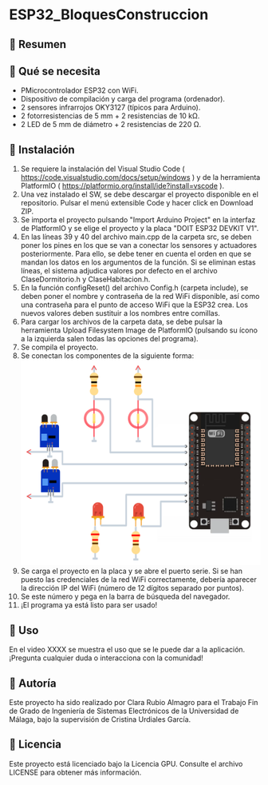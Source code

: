 # ESP32_BloquesConstruccion

## 🧱 Resumen


## 🧱 Qué se necesita 

+ PMicrocontrolador ESP32 con WiFi.
+ Dispositivo de compilación y carga del programa (ordenador).
+ 2 sensores infrarrojos OKY3127 (típicos para Arduino).
+ 2 fotorresistencias de 5 mm + 2 resistencias de 10 kΩ.
+ 2 LED de 5 mm de diámetro + 2 resistencias de 220 Ω.

## 🧱 Instalación
1. Se requiere la instalación del Visual Studio Code ( https://code.visualstudio.com/docs/setup/windows ) y de la herramienta PlatformIO ( https://platformio.org/install/ide?install=vscode ).
2. Una vez instalado el SW, se debe descargar el proyecto disponible en el repositorio. Pulsar el menú extensible Code y hacer click en Download ZIP.
3. Se importa el proyecto pulsando "Import Arduino Project" en la interfaz de PlatformIO y se elige el proyecto y la placa "DOIT ESP32 DEVKIT V1".
4. En las líneas 39 y 40 del archivo main.cpp de la carpeta src, se deben poner los pines en los que se van a conectar los sensores y actuadores posteriormente. Para ello, se debe tener en cuenta el orden en que se mandan los datos en los argumentos de la función. Si se eliminan estas líneas, el sistema adjudica valores por defecto en el archivo ClaseDormitorio.h y ClaseHabitacion.h.
5. En la función configReset() del archivo Config.h (carpeta include), se deben poner el nombre y contraseña de la red WiFi disponible, así como una contraseña para el punto de acceso WiFi que la ESP32 crea. Los nuevos valores deben sustituir a los nombres entre comillas.
6. Para cargar los archivos de la carpeta data, se debe pulsar la herramienta Upload Filesystem Image de PlatformIO (pulsando su ícono a la izquierda salen todas las opciones del programa).
7. Se compila el proyecto.
8. Se conectan los componentes de la siguiente forma:
![Circuito de la aplicación](https://raw.githubusercontent.com/clararubio20/ESP32_BloquesConstruccion/main/Im%C3%A1genes%20de%20la%20p%C3%A1gina/circuito.png)
10. Se carga el proyecto en la placa y se abre el puerto serie. Si se han puesto las credenciales de la red WiFi correctamente, debería aparecer la dirección IP del WiFi (número de 12 dígitos separado por puntos).
11. Se este número y pega en la barra de búsqueda del navegador.
12. ¡El programa ya está listo para ser usado!

## 🧱 Uso
En el video XXXX se muestra el uso que se le puede dar a la aplicación. ¡Pregunta cualquier duda o interacciona con la comunidad!


## 🧱 Autoría

Este proyecto ha sido realizado por Clara Rubio Almagro para el Trabajo Fin de Grado de Ingeniería de Sistemas Electrónicos de la Universidad de Málaga, bajo la supervisión de Cristina Urdiales García.

## 🧱 Licencia
Este proyecto está licenciado bajo la Licencia GPU. Consulte el archivo LICENSE para obtener más información.
